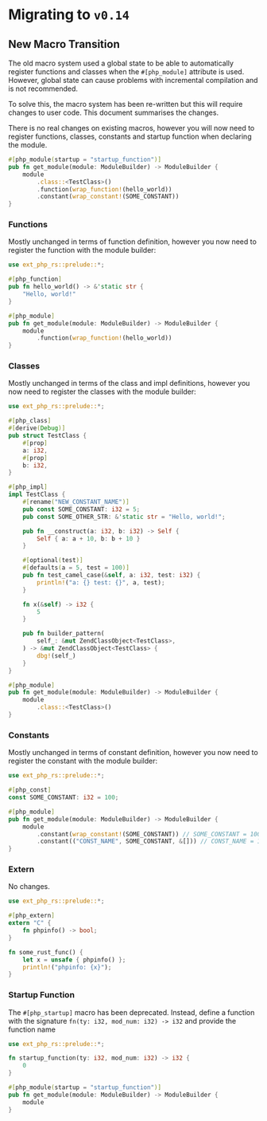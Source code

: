 # Migrating to `v0.14`

## New Macro Transition

The old macro system used a global state to be able to automatically register
functions and classes when the `#[php_module]` attribute is used. However,
global state can cause problems with incremental compilation and is not
recommended.

To solve this, the macro system has been re-written but this will require
changes to user code. This document summarises the changes.

There is no real changes on existing macros, however you will now need to
register functions, classes, constants and startup function when declaring
the module.

```rs
#[php_module(startup = "startup_function")]
pub fn get_module(module: ModuleBuilder) -> ModuleBuilder {
    module
        .class::<TestClass>()
        .function(wrap_function!(hello_world))
        .constant(wrap_constant!(SOME_CONSTANT))
}
```

### Functions

Mostly unchanged in terms of function definition, however you now need to
register the function with the module builder:

```rs
use ext_php_rs::prelude::*;

#[php_function]
pub fn hello_world() -> &'static str {
    "Hello, world!"
}

#[php_module]
pub fn get_module(module: ModuleBuilder) -> ModuleBuilder {
    module
        .function(wrap_function!(hello_world))
}
```

### Classes

Mostly unchanged in terms of the class and impl definitions, however you now
need to register the classes with the module builder:

```rs
use ext_php_rs::prelude::*;

#[php_class]
#[derive(Debug)]
pub struct TestClass {
    #[prop]
    a: i32,
    #[prop]
    b: i32,
}

#[php_impl]
impl TestClass {
    #[rename("NEW_CONSTANT_NAME")]
    pub const SOME_CONSTANT: i32 = 5;
    pub const SOME_OTHER_STR: &'static str = "Hello, world!";

    pub fn __construct(a: i32, b: i32) -> Self {
        Self { a: a + 10, b: b + 10 }
    }

    #[optional(test)]
    #[defaults(a = 5, test = 100)]
    pub fn test_camel_case(&self, a: i32, test: i32) {
        println!("a: {} test: {}", a, test);
    }

    fn x(&self) -> i32 {
        5
    }

    pub fn builder_pattern(
        self_: &mut ZendClassObject<TestClass>,
    ) -> &mut ZendClassObject<TestClass> {
        dbg!(self_)
    }
}

#[php_module]
pub fn get_module(module: ModuleBuilder) -> ModuleBuilder {
    module
        .class::<TestClass>()
}
```

### Constants

Mostly unchanged in terms of constant definition, however you now need to
register the constant with the module builder:

```rs
use ext_php_rs::prelude::*;

#[php_const]
const SOME_CONSTANT: i32 = 100;

#[php_module]
pub fn get_module(module: ModuleBuilder) -> ModuleBuilder {
    module
        .constant(wrap_constant!(SOME_CONSTANT)) // SOME_CONSTANT = 100
        .constant(("CONST_NAME", SOME_CONSTANT, &[])) // CONST_NAME = 100
}
```

### Extern

No changes.

```rs
use ext_php_rs::prelude::*;

#[php_extern]
extern "C" {
    fn phpinfo() -> bool;
}

fn some_rust_func() {
    let x = unsafe { phpinfo() };
    println!("phpinfo: {x}");
}
```

### Startup Function

The `#[php_startup]` macro has been deprecated. Instead, define a function with
the signature `fn(ty: i32, mod_num: i32) -> i32` and provide the function name

```rs
use ext_php_rs::prelude::*;

fn startup_function(ty: i32, mod_num: i32) -> i32 {
    0
}

#[php_module(startup = "startup_function")]
pub fn get_module(module: ModuleBuilder) -> ModuleBuilder {
    module
}
```
